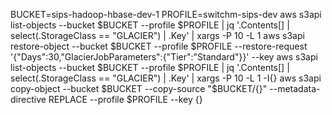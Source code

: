 BUCKET=sips-hadoop-hbase-dev-1
PROFILE=switchm-sips-dev
aws s3api list-objects --bucket $BUCKET --profile $PROFILE | jq '.Contents[] | select(.StorageClass == "GLACIER") | .Key' | xargs -P 10 -L 1 aws s3api restore-object --bucket $BUCKET --profile $PROFILE --restore-request '{"Days":30,"GlacierJobParameters":{"Tier":"Standard"}}' --key
aws s3api list-objects --bucket $BUCKET --profile $PROFILE | jq '.Contents[] | select(.StorageClass == "GLACIER") | .Key'  | xargs -P 10 -L 1 -I{} aws s3api copy-object --bucket $BUCKET --copy-source "$BUCKET/{}" --metadata-directive REPLACE --profile $PROFILE --key {}
